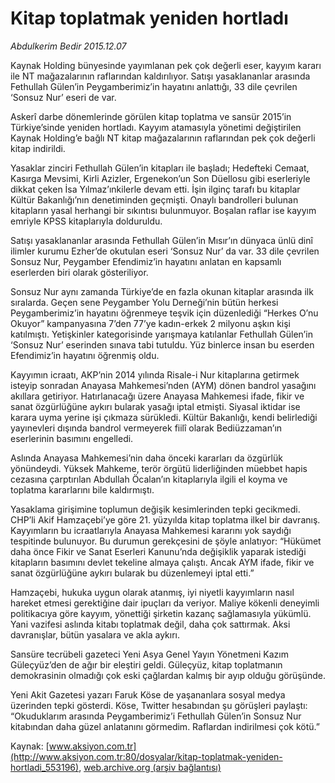 # Kitap toplatmak yeniden hortladı

*Abdulkerim Bedir 2015.12.07*

<div class="pNewsDetailMainContent ctx_content" itemprop="articleBody">
 <p>
  Kaynak Holding bünyesinde yayımlanan pek çok değerli eser, kayyım kararı ile NT mağazalarının raflarından kaldırılıyor. Satışı yasaklananlar arasında Fethullah Gülen’in Peygamberimiz’in hayatını anlattığı, 33 dile çevrilen ‘Sonsuz Nur’ eseri de var.
 </p>
 <p>
  Askerî darbe dönemlerinde görülen kitap toplatma ve sansür 2015’in Türkiye’sinde yeniden hortladı. Kayyım atamasıyla yönetimi değiştirilen Kaynak Holding’e bağlı NT kitap mağazalarının raflarından pek çok değerli kitap indirildi.
 </p>
 <p>
  Yasaklar zinciri Fethullah Gülen’in kitapları ile başladı; Hedefteki Cemaat, Kasırga Mevsimi, Kirli Azizler, Ergenekon’un Son Düellosu gibi eserleriyle dikkat çeken İsa Yılmaz’ınkilerle devam etti. İşin ilginç tarafı bu kitaplar Kültür Bakanlığı’nın denetiminden geçmişti. Onaylı bandrolleri bulunan kitapların yasal herhangi bir sıkıntısı bulunmuyor. Boşalan raflar ise kayyım emriyle KPSS kitaplarıyla dolduruldu.
 </p>
 <p>
  Satışı yasaklananlar arasında Fethullah Gülen’in Mısır’ın dünyaca ünlü dinî ilimler kurumu Ezher’de okutulan eseri ‘Sonsuz Nur’ da var. 33 dile çevrilen Sonsuz Nur, Peygamber Efendimiz’in hayatını anlatan en kapsamlı eserlerden biri olarak gösteriliyor.
 </p>
 <p>
  Sonsuz Nur aynı zamanda Türkiye’de en fazla okunan kitaplar arasında ilk sıralarda. Geçen sene Peygamber Yolu Derneği’nin bütün herkesi Peygamberimiz’in hayatını öğrenmeye teşvik için düzenlediği “Herkes O’nu Okuyor” kampanyasına 7’den 77’ye kadın-erkek 2 milyonu aşkın kişi katılmıştı. Yetişkinler kategorisinde yarışmaya katılanlar Fethullah Gülen’in ‘Sonsuz Nur’ eserinden sınava tabi tutuldu. Yüz binlerce insan bu eserden Efendimiz’in hayatını öğrenmiş oldu.
 </p>
 <p>
  Kayyımın icraatı, AKP’nin 2014 yılında Risale-i Nur kitaplarına getirmek isteyip sonradan Anayasa Mahkemesi’nden (AYM) dönen bandrol yasağını akıllara getiriyor. Hatırlanacağı üzere Anayasa Mahkemesi ifade, fikir ve sanat özgürlüğüne aykırı bularak yasağı iptal etmişti. Siyasal iktidar ise karara uyma yerine işi çıkmaza sürükledi. Kültür Bakanlığı, kendi belirlediği yayınevleri dışında bandrol vermeyerek fiilî olarak Bediüzzaman’ın eserlerinin basımını engelledi.
 </p>
 <p>
  Aslında Anayasa Mahkemesi’nin daha önceki kararları da özgürlük yönündeydi. Yüksek Mahkeme, terör örgütü liderliğinden müebbet hapis cezasına çarptırılan Abdullah Öcalan’ın kitaplarıyla ilgili el koyma ve toplatma kararlarını bile kaldırmıştı.
 </p>
 <p>
  Yasaklama girişimine toplumun değişik kesimlerinden tepki gecikmedi. CHP’li Akif Hamzaçebi’ye göre 21. yüzyılda kitap toplatma ilkel bir davranış. Kayyımların bu icraatlarıyla Anayasa Mahkemesi kararını yok saydığı tespitinde bulunuyor. Bu durumun gerekçesini de şöyle anlatıyor: “Hükümet daha önce Fikir ve Sanat Eserleri Kanunu’nda değişiklik yaparak istediği kitapların basımını devlet tekeline almaya çalıştı. Ancak AYM ifade, fikir ve sanat özgürlüğüne aykırı bularak bu düzenlemeyi iptal etti.”
 </p>
 <p>
  Hamzaçebi, hukuka uygun olarak atanmış, iyi niyetli kayyımların nasıl hareket etmesi gerektiğine dair ipuçları da veriyor. Maliye kökenli deneyimli politikacıya göre kayyım, yönettiği şirketin kazanç sağlamasıyla yükümlü. Yani vazifesi aslında kitabı toplatmak değil, daha çok sattırmak. Aksi davranışlar, bütün yasalara ve akla aykırı.
 </p>
 <p>
  Sansüre tecrübeli gazeteci Yeni Asya Genel Yayın Yönetmeni Kazım Güleçyüz’den de ağır bir eleştiri geldi. Güleçyüz, kitap toplatmanın demokrasinin olmadığı çok eski çağlardan kalmış bir ayıp olduğu görüşünde.
 </p>
 <p>
  Yeni Akit Gazetesi yazarı Faruk Köse de yaşananlara sosyal medya üzerinden tepki gösterdi. Köse, Twitter hesabından şu görüşleri paylaştı: “Okuduklarım arasında Peygamberimiz’i Fethullah Gülen’in Sonsuz Nur kitabından daha güzel anlatanını görmedim. Raflardan indirilmesi çok kötü.”
 </p>
</div>


Kaynak: [www.aksiyon.com.tr](http://www.aksiyon.com.tr:80/dosyalar/kitap-toplatmak-yeniden-hortladi_553196), [web.archive.org (arşiv bağlantısı)](http://web.archive.org/web/20151219183852/http://www.aksiyon.com.tr:80/dosyalar/kitap-toplatmak-yeniden-hortladi_553196)
